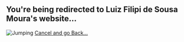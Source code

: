 <h2>You're being redirected to Luiz Filipi de Sousa Moura's website...</h2>
<img src="24.jpg" alt="Jumping">
<meta http-equiv = "refresh" content = "3; url = https://sites.google.com/view/luizfilipidesousamoura" />
<a href="javascript:history.back()">Cancel and go Back...</a>
